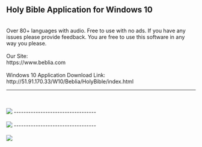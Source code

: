 <h2>Holy Bible Application for Windows 10</h2>
<br/>
Over 80+ languages with audio. Free to use with no ads. If you have any issues please provide feedback. You are free to use this software in any way you please. 
<br/>
<br/>
Our Site:
<br/>
https://www.beblia.com
<br/>
<br/>
Windows 10 Application Download Link:
<br/>
http://51.91.170.33/W10/Beblia/HolyBible/index.html

----------------------------------
<br/>
<br/>
<img src="http://51.91.170.33/W10/Beblia/HolyBible/1.png" />
----------------------------------
<br/>
<br/>
<img src="http://51.91.170.33/W10/Beblia/HolyBible/2.png" />
----------------------------------
<br/>
<br/>
<img src="http://51.91.170.33/W10/Beblia/HolyBible/3.png" />
